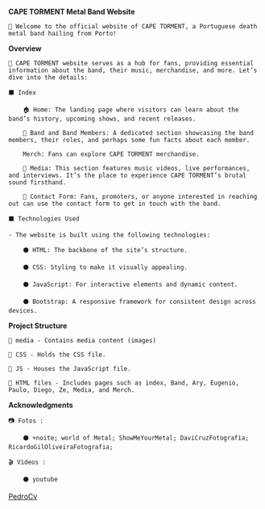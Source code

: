 <div text-align="justify">

**CAPE TORMENT Metal Band Website**

    🤘 Welcome to the official website of CAPE TORMENT, a Portuguese death metal band hailing from Porto! 

**Overview**

    🤘 CAPE TORMENT website serves as a hub for fans, providing essential information about the band, their music, merchandise, and more. Let’s dive into the details:

    ⬛ Index

        🏠 Home: The landing page where visitors can learn about the band’s history, upcoming shows, and recent releases.

        🎸 Band and Band Members: A dedicated section showcasing the band members, their roles, and perhaps some fun facts about each member.

        Merch: Fans can explore CAPE TORMENT merchandise.

        🎵 Media: This section features music videos, live performances, and interviews. It’s the place to experience CAPE TORMENT’s brutal sound firsthand.

        💬 Contact Form: Fans, promoters, or anyone interested in reaching out can use the contact form to get in touch with the band.

    ⬛ Technologies Used

    - The website is built using the following technologies:

        ⚫ HTML: The backbone of the site’s structure.

        ⚫ CSS: Styling to make it visually appealing.

        ⚫ JavaScript: For interactive elements and dynamic content.

        ⚫ Bootstrap: A responsive framework for consistent design across devices.
    
**Project Structure**

    📂 media - Contains media content (images)

    📂 CSS - Holds the CSS file.

    📂 JS - Houses the JavaScript file.

    📌 HTML files - Includes pages such as index, Band, Ary, Eugenio, Paulo, Diego, Ze, Media, and Merch.

**Acknowledgments**

    📷 Fotos :

        ⚫ +noite; world of Metal; ShowMeYourMetal; DaviCruzFotografia; RicardoGilOliveiraFotografia;

    🎬 Videos :

        ⚫ youtube

[PedroCv](https://www.linkedin.com/in/pedro-carvalho-47742a319?utm_source=share&utm_campaign=share_via&utm_content=profile&utm_medium=android_app)

</div>





